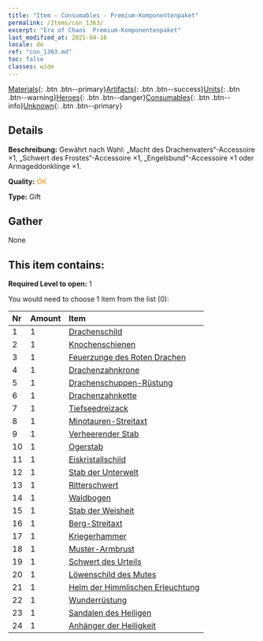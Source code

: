 ```yaml
---
title: "Item - Consumables - Premium-Komponentenpaket"
permalink: /Items/con_1363/
excerpt: "Era of Chaos  Premium-Komponentenpaket"
last_modified_at: 2021-04-16
locale: de
ref: "con_1363.md"
toc: false
classes: wide
---
```

 [Materials](/de/Items/){: .btn .btn--primary}[Artifacts](/de/Items/Artifacts/){: .btn .btn--success}[Units](/de/Items/Units/){: .btn .btn--warning}[Heroes](/de/Items/Heroes/){: .btn .btn--danger}[Consumables](/de/Items/Consumables/){: .btn .btn--info}[Unknown](/de/Items/Unknown/){: .btn .btn--primary}

## Details
 **Beschreibung:** Gewährt nach Wahl: „Macht des Drachenvaters“-Accessoire ×1, „Schwert des Frostes“-Accessoire ×1, „Engelsbund“-Accessoire ×1 oder Armageddonklinge ×1.

 **Quality:** <span style="color: #FF8C00">OK</span>

 **Type:** Gift

## Gather

  None

## This item contains:

 **Required Level to open:** 1

 You would need to choose 1 item from the list (0):

  | Nr | Amount |     Item    |
  |:---|:-------|:------------|
  | 1 | 1 | [Drachenschild](/de/Items/art_144/) |  | 
  | 2 | 1 | [Knochenschienen](/de/Items/art_145/) |  | 
  | 3 | 1 | [Feuerzunge des Roten Drachen](/de/Items/art_146/) |  | 
  | 4 | 1 | [Drachenzahnkrone](/de/Items/art_147/) |  | 
  | 5 | 1 | [Drachenschuppen-Rüstung](/de/Items/art_148/) |  | 
  | 6 | 1 | [Drachenzahnkette](/de/Items/art_149/) |  | 
  | 7 | 1 | [Tiefseedreizack](/de/Items/art_160/) |  | 
  | 8 | 1 | [Minotauren-Streitaxt](/de/Items/art_161/) |  | 
  | 9 | 1 | [Verheerender Stab](/de/Items/art_162/) |  | 
  | 10 | 1 | [Ogerstab](/de/Items/art_163/) |  | 
  | 11 | 1 | [Eiskristallschild](/de/Items/art_164/) |  | 
  | 12 | 1 | [Stab der Unterwelt](/de/Items/art_165/) |  | 
  | 13 | 1 | [Ritterschwert](/de/Items/art_166/) |  | 
  | 14 | 1 | [Waldbogen](/de/Items/art_167/) |  | 
  | 15 | 1 | [Stab der Weisheit](/de/Items/art_168/) |  | 
  | 16 | 1 | [Berg-Streitaxt](/de/Items/art_169/) |  | 
  | 17 | 1 | [Kriegerhammer](/de/Items/art_170/) |  | 
  | 18 | 1 | [Muster-Armbrust](/de/Items/art_171/) |  | 
  | 19 | 1 | [Schwert des Urteils](/de/Items/art_150/) |  | 
  | 20 | 1 | [Löwenschild des Mutes](/de/Items/art_151/) |  | 
  | 21 | 1 | [Helm der Himmlischen Erleuchtung](/de/Items/art_152/) |  | 
  | 22 | 1 | [Wunderrüstung](/de/Items/art_153/) |  | 
  | 23 | 1 | [Sandalen des Heiligen](/de/Items/art_154/) |  | 
  | 24 | 1 | [Anhänger der Heiligkeit](/de/Items/art_155/) |  | 

